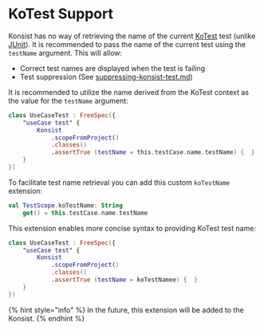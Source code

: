 # KoTest Support

Konsist has no way of retrieving the name of the current [KoTest](https://kotest.io/) test (unlike [JUnit](https://junit.org/)).  It is recommended to pass the name of the current test using the `testName` argument. This will allow:

* Correct test names are displayed when the test is failing
* Test suppression (See [suppressing-konsist-test.md](../../writing-tests/suppressing-konsist-test.md "mention"))

It is recommended to utilize the name derived from the KoTest context as the value for the `testName` argument:

```kotlin
class UseCaseTest : FreeSpec({
    "useCase test" {
        Konsist
            .scopeFromProject()
            .classes()
            .assertTrue (testName = this.testCase.name.testName) {  }
    }
})
```

To facilitate test name retrieval you can add this custom `koTestName` extension:

```kotlin
val TestScope.koTestName: String
    get() = this.testCase.name.testName
```

This extension enables more concise syntax to providing KoTest test name:

```kotlin
class UseCaseTest : FreeSpec({
    "useCase test" {
        Konsist
            .scopeFromProject()
            .classes()
            .assertTrue (testName = koTestNamee) {  }
    }
})
```

{% hint style="info" %}
In the future, this extension will be added to the Konsist.
{% endhint %}

